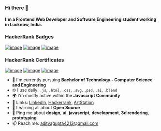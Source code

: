 ### Hi there 👋
#### I'm a Frontend Web Developer and Software Engineering student working in Lucknow, India.

### HackerRank Badges
[![image](https://res.cloudinary.com/daemonad/image/upload/v1633277631/problem-solving_level_3_stars_5_linkedin-87839cf294_e1mzny.png)](https://www.hackerrank.com/daemonad) 
[![image](https://raw.githubusercontent.com/nathan-abela/HackerRank-Solutions/master/Badges/10_days_of_javascript_5_star.png)](https://www.hackerrank.com/daemonad)
[![image](https://res.cloudinary.com/daemonad/image/upload/v1633450747/EPY0YNgX4AEAprb_f8ovpj.png)](https://www.hackerrank.com/daemonad)

### HackerRank Certificates
[![image](https://res.cloudinary.com/daemonad/image/upload/v1633280574/problem_solving_basic_skill_vpnekm.png)](https://www.hackerrank.com/certificates/8697a5adafb4) [![image](https://res.cloudinary.com/daemonad/image/upload/v1633280574/python_basic_skill_fkeufg.png)](https://www.hackerrank.com/certificates/58709da73c52)
[![image](https://res.cloudinary.com/daemonad/image/upload/v1633446698/javascript_basic_skill_tsuvwj.png)](https://www.hackerrank.com/certificates/61dc4a6571cd)

- 🏢 I'm currently pursuing **Bachelor of Technology - Computer Science and Engineering**
- ⚙️ I use daily: `.js`, `.html`, `.css`, `.svg`, `.psd`, `.ai`, `.blend`
- 🌍 I'm mostly active within the **Javascript Community**
- 🔗 Links: [LinkedIn](https://www.linkedin.com/in/aditya-jayant-gupta/), [Hackerrank](https://www.hackerrank.com/daemonad), [ArtStation](https://www.artstation.com/adityajayantgupta4213)
- 🌱 Learning all about **Open Source**
- 💬 Ping me about **design**, **ui**, **javascript**, **development**, **3d rendering**, **prototyping**
- 📫 Reach me: [adityagupta4213@gmail.com](mailto:adityagupta4213@gmail.com)
